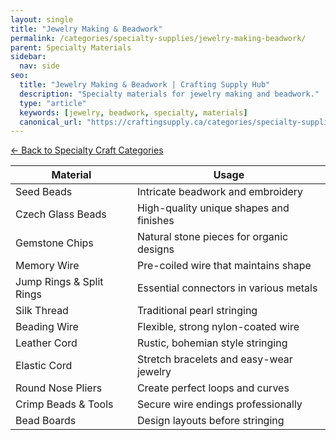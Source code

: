 ```yaml
---
layout: single
title: "Jewelry Making & Beadwork"
permalink: /categories/specialty-supplies/jewelry-making-beadwork/
parent: Specialty Materials
sidebar:
  nav: side
seo:
  title: "Jewelry Making & Beadwork | Crafting Supply Hub"
  description: "Specialty materials for jewelry making and beadwork."
  type: "article"
  keywords: [jewelry, beadwork, specialty, materials]
  canonical_url: "https://craftingsupply.ca/categories/specialty-supplies/jewelry-making-beadwork/"
---
```


[← Back to Specialty Craft Categories](/categories/specialty-supplies/)

| Material | Usage |
|----------|-------|
| Seed Beads | Intricate beadwork and embroidery |
| Czech Glass Beads | High-quality unique shapes and finishes |
| Gemstone Chips | Natural stone pieces for organic designs |
| Memory Wire | Pre-coiled wire that maintains shape |
| Jump Rings & Split Rings | Essential connectors in various metals |
| Silk Thread | Traditional pearl stringing |
| Beading Wire | Flexible, strong nylon-coated wire |
| Leather Cord | Rustic, bohemian style stringing |
| Elastic Cord | Stretch bracelets and easy-wear jewelry |
| Round Nose Pliers | Create perfect loops and curves |
| Crimp Beads & Tools | Secure wire endings professionally |
| Bead Boards | Design layouts before stringing |
